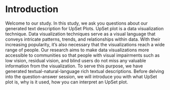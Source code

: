 # Introduction

Welcome to our study. In this study, we ask you questions about our generated text description for UpSet Plots. UpSet plot is a data visualization technique. Data visualization techniques serve as a visual language that conveys intricate patterns, trends, and relationships within data. With their increasing popularity, it’s also necessary that the visualizations reach a wide range of people. Our research aims to make data visualizations more accessible to communities so that people with visual impairments such as low vision, residual vision, and blind users do not miss any valuable information from the visualization. To serve this purpose, we have generated textual-natural-language rich textual descriptions. Before delving into the question-answer session, we will introduce you with what UpSet plot is, why is it used, how you can interpret an UpSet plot.